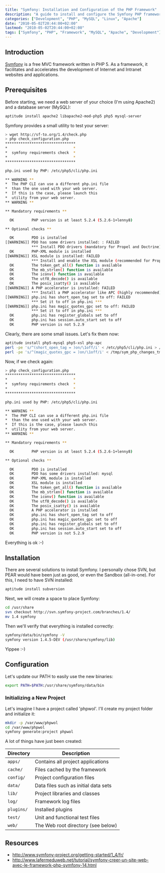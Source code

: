 ```yaml
---
title: "Symfony: Installation and Configuration of the PHP Framework"
description: "A guide to install and configure the Symfony PHP framework, including prerequisites, installation steps, and basic project configuration."
categories: ["Development", "PHP", "MySQL", "Linux", "Apache"]
date: "2010-05-02T20:44:00+02:00"
lastmod: "2010-05-02T20:44:00+02:00"
tags: ["Symfony", "PHP", "Framework", "MySQL", "Apache", "Development"]
---
```


## Introduction

[Symfony](https://www.symfony-project.org) is a free MVC framework written in PHP 5. As a framework, it facilitates and accelerates the development of Internet and Intranet websites and applications.

## Prerequisites

Before starting, we need a web server of your choice (I'm using Apache2) and a database server (MySQL):

```bash
aptitude install apache2 libapache2-mod-php5 php5 mysql-server
```

Symfony provides a small utility to test your server:

```bash
> wget http://sf-to.org/1.4/check.php
> php check_configuration.php 
********************************
*                              *
*  symfony requirements check  *
*                              *
********************************

php.ini used by PHP: /etc/php5/cli/php.ini

** WARNING **
*  The PHP CLI can use a different php.ini file
*  than the one used with your web server.
*  If this is the case, please launch this
*  utility from your web server.
** WARNING **

** Mandatory requirements **

  OK        PHP version is at least 5.2.4 (5.2.6-1+lenny8)

** Optional checks **

  OK        PDO is installed
[[WARNING]] PDO has some drivers installed: : FAILED
            *** Install PDO drivers (mandatory for Propel and Doctrine) ***
  OK        PHP-XML module is installed
[[WARNING]] XSL module is installed: FAILED
            *** Install and enable the XSL module (recommended for Propel) ***
  OK        The token_get_all() function is available
  OK        The mb_strlen() function is available
  OK        The iconv() function is available
  OK        The utf8_decode() is available
  OK        The posix_isatty() is available
[[WARNING]] A PHP accelerator is installed: FAILED
            *** Install a PHP accelerator like APC (highly recommended) ***
[[WARNING]] php.ini has short_open_tag set to off: FAILED
            *** Set it to off in php.ini ***
[[WARNING]] php.ini has magic_quotes_gpc set to off: FAILED
            *** Set it to off in php.ini ***
  OK        php.ini has register_globals set to off
  OK        php.ini has session.auto_start set to off
  OK        PHP version is not 5.2.9
```

Clearly, there are some small issues. Let's fix them now:

```bash
aptitude install php5-mysql php5-xsl php-apc
perl -pe 's/^(short_open_tag = )on/\1off/i' < /etc/php5/cli/php.ini > /tmp/sym_php_changes_tmp
perl -pe 's/^(magic_quotes_gpc = )on/\1off/i' < /tmp/sym_php_changes_tmp > /etc/php5/cli/php.ini
```

Now, if we check again:

```bash
> php check_configuration.php 
********************************
*                              *
*  symfony requirements check  *
*                              *
********************************

php.ini used by PHP: /etc/php5/cli/php.ini

** WARNING **
*  The PHP CLI can use a different php.ini file
*  than the one used with your web server.
*  If this is the case, please launch this
*  utility from your web server.
** WARNING **

** Mandatory requirements **

  OK        PHP version is at least 5.2.4 (5.2.6-1+lenny8)

** Optional checks **

  OK        PDO is installed
  OK        PDO has some drivers installed: mysql
  OK        PHP-XML module is installed
  OK        XSL module is installed
  OK        The token_get_all() function is available
  OK        The mb_strlen() function is available
  OK        The iconv() function is available
  OK        The utf8_decode() is available
  OK        The posix_isatty() is available
  OK        A PHP accelerator is installed
  OK        php.ini has short_open_tag set to off
  OK        php.ini has magic_quotes_gpc set to off
  OK        php.ini has register_globals set to off
  OK        php.ini has session.auto_start set to off
  OK        PHP version is not 5.2.9
```

Everything is ok :-)

## Installation

There are several solutions to install Symfony. I personally chose SVN, but PEAR would have been just as good, or even the Sandbox (all-in-one). For this, I need to have SVN installed:

```bash
aptitude install subversion
```

Next, we will create a space to place Symfony:

```bash
cd /usr/share
svn checkout http://svn.symfony-project.com/branches/1.4/
mv 1.4 symfony
```

Then we'll verify that everything is installed correctly:

```bash
symfony/data/bin/symfony -V
symfony version 1.4.5-DEV (/usr/share/symfony/lib)
```

Yippee :-)

## Configuration

Let's update our PATH to easily use the new binaries:

```bash
export PATH=$PATH:/usr/share/symfony/data/bin
```

### Initializing a New Project

Let's imagine I have a project called 'phpwol'. I'll create my project folder and initialize it:

```bash
mkdir -p /var/www/phpwol
cd /var/www/phpwol
symfony generate:project phpwol
```

A lot of things have just been created:


| Directory | Description |
|---------|--------|
| `apps/` | Contains all project applications |
| `cache/` | Files cached by the framework |
| `config/` | Project configuration files |
| `data/` | Data files such as initial data sets |
| `lib/` | Project libraries and classes |
| `log/` | Framework log files |
| `plugins/` | Installed plugins |
| `test/` | Unit and functional test files |
| `web/` | The Web root directory (see below) |


## Resources
- http://www.symfony-project.org/getting-started/1_4/fr/
- http://www.lafermeduweb.net/tutorial/symfony-creer-un-site-web-avec-le-framework-php-symfony-14.html
